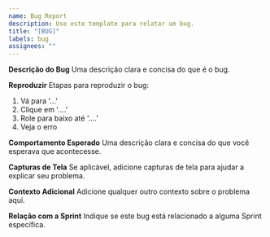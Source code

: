 ```yaml
---
name: Bug Report
description: Use este template para relatar um bug.
title: "[BUG]"
labels: bug
assignees: ""
---
```


**Descrição do Bug**
Uma descrição clara e concisa do que é o bug.

**Reproduzir**
Etapas para reproduzir o bug:

1. Vá para '...'
2. Clique em '....'
3. Role para baixo até '....'
4. Veja o erro

**Comportamento Esperado**
Uma descrição clara e concisa do que você esperava que acontecesse.

**Capturas de Tela**
Se aplicável, adicione capturas de tela para ajudar a explicar seu problema.

**Contexto Adicional**
Adicione qualquer outro contexto sobre o problema aqui.

**Relação com a Sprint**
Indique se este bug está relacionado a alguma Sprint específica.
